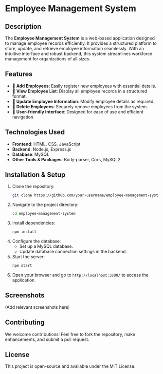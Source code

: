 # Employee Management System

## Description
The **Employee Management System** is a web-based application designed to manage employee records efficiently. It provides a structured platform to store, update, and retrieve employee information seamlessly. With an intuitive interface and robust backend, this system streamlines workforce management for organizations of all sizes.

## Features
- 📌 **Add Employees**: Easily register new employees with essential details.
- 📌 **View Employee List**: Display all employee records in a structured format.
- 📌 **Update Employee Information**: Modify employee details as required.
- 📌 **Delete Employees**: Securely remove employees from the system.
- 📌 **User-friendly Interface**: Designed for ease of use and efficient navigation.

## Technologies Used
- **Frontend**: HTML, CSS, JavaScript
- **Backend**: Node.js, Express.js
- **Database**: MySQL
- **Other Tools & Packages**: Body-parser, Cors, MySQL2

## Installation & Setup
1. Clone the repository:
   ```sh
   git clone https://github.com/your-username/employee-management-system.git
   ```
2. Navigate to the project directory:
   ```sh
   cd employee-management-system
   ```
3. Install dependencies:
   ```sh
   npm install
   ```
4. Configure the database:
   - Set up a MySQL database.
   - Update database connection settings in the backend.
5. Start the server:
   ```sh
   npm start
   ```
6. Open your browser and go to `http://localhost:3000/` to access the application.

## Screenshots
(Add relevant screenshots here)

## Contributing
We welcome contributions! Feel free to fork the repository, make enhancements, and submit a pull request.

## License
This project is open-source and available under the MIT License.


